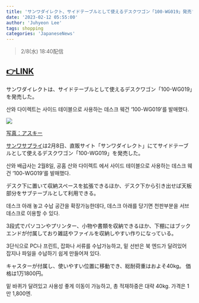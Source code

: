 ```yaml
---
title: 'サンワダイレクト、サイドテーブルとして使えるデスクワゴン「100-WG019」発売'
date: '2023-02-12 05:55:00'
author: 'Juhyeon Lee'
tags: shopping
categories: 'JapaneseNews'
---
```


> 2/8(水) 18:40配信


## [👉LINK](https://news.yahoo.co.jp/articles/542d71f24be233f2822e566d23efcbfa5f2d724a)


サンワダイレクトは、サイドテーブルとして使えるデスクワゴン「100-WG019」を発売した。


산와 다이렉트는 사이드 테이블으로 사용하는 데스크 웨건 ‘100-WG019’를 발매했다.


![](https://news-pctr.c.yimg.jp/uUzvQ3lML_bkIqyakc1vFhNrRI0RUQxg5aFkrX0xDg1_T0wXrbEJjtNGtrf1o9y3JPONh7eV8QVHGGgsNL3tPsTzfzuWEB533bZLYEpVXBp96W7-3_ckPvi7jGCtlqcNoR3hNOkm1vfWxEjhU9Q7XF9DG0RIS2evWN2cJ9iMfzdAjs2A8HwKm8q0ZMM5Xzg-)


[写真：アスキー](https://news.yahoo.co.jp/articles/542d71f24be233f2822e566d23efcbfa5f2d724a/images/000)


[サンワサプライ](https://search.yahoo.co.jp/search?ei=UTF-8&rkf=1&slfr=1&qrw=0&p=%E3%82%B5%E3%83%B3%E3%83%AF%E3%82%B5%E3%83%97%E3%83%A9%E3%82%A4&fr=link_kw_nws_direct)は2月8日、直販サイト「サンワダイレクト」にてサイドテーブルとして使えるデスクワゴン「100-WG019」を発売した。


산와 배급사는 2월8일, 공홈 산와 다이렉트 에서 사이드 테이블으로 사용하는 데스크 웨건 ‘100-WG019’를 발매했다.


デスク下に置いて収納スペースを拡張できるほか、デスク下から引き出せば天板部分をサブテーブルとして利用できる。


데스크 아래 놓고 수납 공간을 확장가능한데다, 데스크 아래를 당기면 천판부분을 서브 데스크로 이용할 수 있다.


3段式でパソコンやプリンター、小物や書類を収納できるほか、下棚にはブックエンドが付属しており雑誌やファイルを収納しやすい作りになっている。


3단식으로 PC나 프린트, 잡화나 서류를 수납가능하고, 밑 선반은 북 엔드가 달려있어 잡지나 파일을 수납하기 쉽게 만들어져 있다.


キャスターが付属し、使いやすい位置に移動でき、総耐荷重はおよそ40kg。
価格は1万1800円。


밑 바퀴가 달려있고 사용성 좋게 이동이 가능하고, 총 적재하중은 대략 40kg.
가격은 1만 1,800엔.
　

